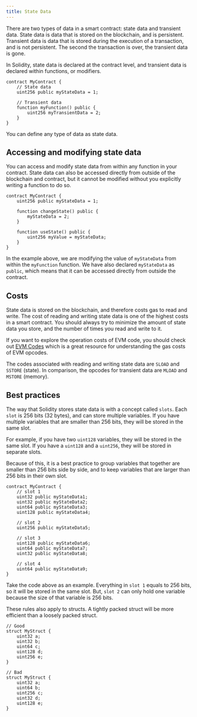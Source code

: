 ```yaml
---
title: State Data
---
```


There are two types of data in a smart contract: state data and transient data. State data is data that is stored on the
blockchain, and is persistent. Transient data is data that is stored during the execution of a transaction, and is not
persistent. The second the transaction is over, the transient data is gone.

In Solidity, state data is declared at the contract level, and transient data is declared within functions, or modifiers.

```solidity
contract MyContract {
    // State data
    uint256 public myStateData = 1;

    // Transient data
    function myFunction() public {
        uint256 myTransientData = 2;
    }
}
```

You can define any type of data as state data.

## Accessing and modifying state data

You can access and modify state data from within any function in your contract. State data can also be accessed directly
from outside of the blockchain and contract, but it cannot be modified without you explicitly writing a function to do so.

```solidity
contract MyContract {
    uint256 public myStateData = 1;

    function changeState() public {
        myStateData = 2;
    }
    
    function useState() public {
        uint256 myValue = myStateData;
    }
}
```

In the example above, we are modifying the value of `myStateData` from within the `myFunction` function. We have also
declared `myStateData` as `public`, which means that it can be accessed directly from outside the contract.

## Costs

State data is stored on the blockchain, and therefore costs gas to read and write. The cost of reading and writing state
data is one of the highest costs in a smart contract. You should always try to minimize the amount of state data you
store, and the number of times you read and write to it.

If you want to explore the operation costs of EVM code, you should check out [EVM Codes](https://www.evm.codes/?fork=shanghai) which
is a great resource for understanding the gas costs of EVM opcodes.

The codes associated with reading and writing state data are `SLOAD` and `SSTORE` (state). In comparison, the opcodes for transient
data are `MLOAD` and `MSTORE` (memory).

## Best practices

The way that Solidity stores state data is with a concept called `slots`. Each `slot` is 256 bits (32 bytes), and can store
multiple variables. If you have multiple variables that are smaller than 256 bits, they will be stored in the same slot.

For example, if you have two `uint128` variables, they will be stored in the same slot. If you have a `uint128` and a
`uint256`, they will be stored in separate slots.

Because of this, it is a best practice to group variables that together are smaller than 256 bits side by side,
and to keep variables that are larger than 256 bits in their own slot.

```solidity
contract MyContract {
    // slot 1
    uint32 public myStateData1;
    uint32 public myStateData2;
    uint64 public myStateData3;
    uint128 public myStateData4;
    
    // slot 2
    uint256 public myStateData5;
    
    // slot 3
    uint128 public myStateData6;
    uint64 public myStateData7;
    uint32 public myStateData8;
    
    // slot 4
    uint64 public myStateData9;
}
```

Take the code above as an example. Everything in `slot 1` equals to 256 bits, so it will be stored in the same slot.
But, `slot 2` can only hold one variable because the size of that variable is 256 bits.

These rules also apply to structs. A tightly packed struct will be more efficient than a loosely packed struct.

```solidity
// Good
struct MyStruct {
    uint32 a;
    uint32 b;
    uint64 c;
    uint128 d;
    uint256 e;
}

// Bad
struct MyStruct {
    uint32 a;
    uint64 b;
    uint256 c;
    uint32 d;
    uint128 e;
}
```
